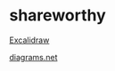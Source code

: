 # shareworthy



[Excalidraw](https://excalidraw.com/#room=e887680ed3ed34405a36,EM9SQe0qfK7WP31SA1jJPw)

[diagrams.net](https://drive.google.com/file/d/1SdB8P7lmlILknBkLt64lczc_ODht-5VW/view?usp=sharing)
